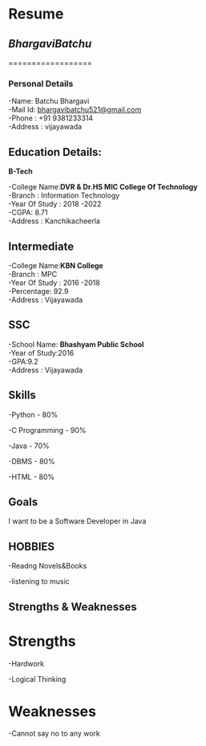 # Resume

## *BhargaviBatchu*
==================

### Personal Details

-Name: Batchu Bhargavi<br>
-Mail Id: bhargavibatchu521@gmail.com<br>
-Phone : +91 9381233314<br>
-Address : vijayawada<br>

## Education Details:

**B-Tech**

-College Name:__DVR & Dr.HS MIC College Of Technology__<br>
-Branch : Information Technology<br>
-Year Of Study : 2018 -2022<br>
-CGPA: 8.71<br>
-Address : Kanchikacheerla<br>

## Intermediate
-College Name:__KBN College__<br>
-Branch : MPC<br>
-Year Of Study : 2016 -2018<br>
-Percentage: 92.9<br>
-Address : Vijayawada<br>

## SSC
-School Name: __Bhashyam Public School__<br>
-Year of Study:2016<br>
-GPA:9.2<br>
-Address : Vijayawada<br>

## Skills
-Python - 80%

-C Programming - 90%

-Java - 70%

-DBMS - 80%

-HTML - 80%

## Goals
I want to be a Software Developer in Java

## HOBBIES
-Readng Novels&Books

-listening to music


## Strengths & Weaknesses

# Strengths

-Hardwork

-Logical Thinking

# Weaknesses
-Cannot say no to any work
